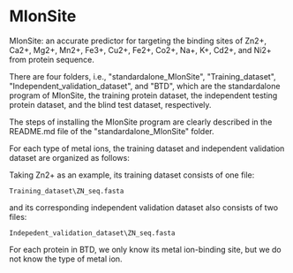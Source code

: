 # MIonSite
MIonSite: an accurate predictor for targeting the binding sites of Zn2+, Ca2+, Mg2+, Mn2+, Fe3+, Cu2+, Fe2+, Co2+, Na+, K+, Cd2+, and Ni2+ from protein sequence.

There are four folders, i.e., "standardalone_MIonSite", "Training_dataset", "Independent_validation_dataset", and "BTD", which are the standardalone program of MIonSite, the training protein dataset, the independent testing protein dataset, and the blind test dataset, respectively.

The steps of installing the MIonSite program are clearly described in the README.md file of the "standardalone_MIonSite" folder.


For each type of metal ions, the training dataset and independent validation dataset are organized as follows:
	
Taking Zn2+ as an example, its training dataset consists of one file:

	Training_dataset\ZN_seq.fasta 
	
and its corresponding independent validation dataset also consists of two files:

 	Indepedent_validation_dataset\ZN_seq.fasta 



For each protein in BTD, we only know its metal ion-binding site, but we do not know the type of metal ion.
